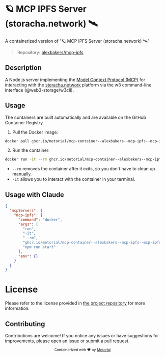 
# 🪐 MCP IPFS Server (storacha.network) 🛰️

A containerized version of "🪐 MCP IPFS Server (storacha.network) 🛰️"

> Repository: [alexbakers/mcp-ipfs](https://github.com/alexbakers/mcp-ipfs)

## Description

A Node.js server implementing the [Model Context Protocol (MCP)](https://github.com/ModelContextProtocol/specification) for interacting with the [storacha.network](https://storacha.network/) platform via the w3 command-line interface (@web3-storage/w3cli).


## Usage

The containers are built automatically and are available on the GitHub Container Registry.

1. Pull the Docker image:

```bash
docker pull ghcr.io/metorial/mcp-container--alexbakers--mcp-ipfs--mcp-ipfs
```

2. Run the container:

```bash
docker run -it --rm ghcr.io/metorial/mcp-container--alexbakers--mcp-ipfs--mcp-ipfs 
```

- `--rm` removes the container after it exits, so you don't have to clean up manually.
- `-it` allows you to interact with the container in your terminal.



## Usage with Claude

```json
{
  "mcpServers": {
    "mcp-ipfs": {
      "command": "docker",
      "args": [
        "run",
        "-it",
        "--rm",
        "ghcr.io/metorial/mcp-container--alexbakers--mcp-ipfs--mcp-ipfs",
        "npm run start"
      ],
      "env": {}
    }
  }
}
```

# License

Please refer to the license provided in [the project repository](https://github.com/alexbakers/mcp-ipfs) for more information.

## Contributing

Contributions are welcome! If you notice any issues or have suggestions for improvements, please open an issue or submit a pull request.

<div align="center">
  <sub>Containerized with ❤️ by <a href="https://metorial.com">Metorial</a></sub>
</div>
  